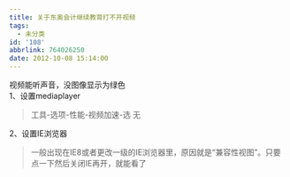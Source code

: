 ```yaml
---
title: 关于东奥会计继续教育打不开视频
tags:
  - 未分类
id: '108'
abbrlink: 764026250
date: 2012-10-08 15:14:00
---
```


视频能听声音，没图像显示为绿色  
1、设置mediaplayer  

> 工具-选项-性能-视频加速-选 无  

2、设置IE浏览器  

> 一般出现在IE8或者更改一级的IE浏览器里，原因就是“兼容性视图”。只要点一下然后关闭IE再开，就能看了